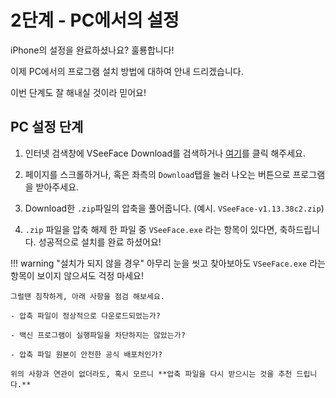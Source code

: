 # **2단계 - PC에서의 설정**

iPhone의 설정을 완료하셨나요? 훌룡합니다!

이제 PC에서의 프로그램 설치 방법에 대하여 안내 드리겠습니다.

이번 단계도 잘 해내실 것이라 믿어요!

## **PC 설정 단계**

1. 인터넷 검색창에 VSeeFace Download를 검색하거나 [여기](https://www.vseeface.icu/)를 클릭 해주세요.

2. 페이지를 스크롤하거나, 혹은 좌측의 `Download`탭을 눌러 나오는 버튼으로 프로그램을 받아주세요.

3. Download한 `.zip`파일의 압축을 풀어줍니다. (예시. `VSeeFace-v1.13.38c2.zip`)

4. `.zip` 파일을 압축 해제 한 파일 중 `VSeeFace.exe` 라는 항목이 있다면, 축하드립니다. 성공적으로 설치를 완료 하셨어요!

!!! warning "설치가 되지 않을 경우"
    아무리 눈을 씻고 찾아보아도 `VSeeFace.exe` 라는 항목이 보이지 않으셔도 걱정 마세요!

    그럴땐 침착하게, 아래 사항을 점검 해보세요.

    - 압축 파일이 정상적으로 다운로드되었는가?

    - 백신 프로그램이 실행파일을 차단하지는 않았는가?

    - 압축 파일 원본이 안전한 공식 배포처인가?
    
    위의 사항과 연관이 없더라도, 혹시 모르니 **압축 파일을 다시 받으시는 것을 추천 드립니다.**